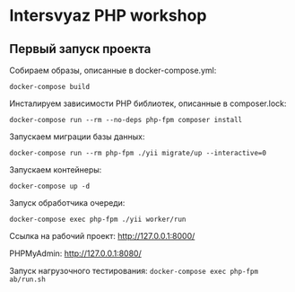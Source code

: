 # Intersvyaz PHP workshop

## Первый запуск проекта
Собираем образы, описанные в docker-compose.yml:

```docker-compose build```

Инсталируем зависимости PHP библиотек, описанные в composer.lock:

```docker-compose run --rm --no-deps php-fpm composer install```

Запускаем миграции базы данных:

```docker-compose run --rm php-fpm ./yii migrate/up --interactive=0```


Запускаем контейнеры:

```docker-compose up -d```

Запуск обработчика очереди:

```docker-compose exec php-fpm ./yii worker/run```


Ссылка на рабочий проект: http://127.0.0.1:8000/

PHPMyAdmin: http://127.0.0.1:8080/


Запуск нагрузочного тестирования: 
```docker-compose exec php-fpm ab/run.sh```
